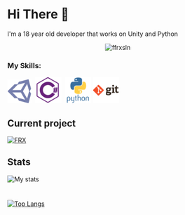 # Hi There 👋
I'm a 18 year old developer that works on Unity and Python
<p align="center"> <img src="https://komarev.com/ghpvc/?username=ffrxsln&label=Profile%20views&color=0e75b6&style=flat" alt="ffrxsln"/> </p>


</p>
<h3 align="left">My Skills:</h3>
<div>
     <img src="https://raw.githubusercontent.com/devicons/devicon/131299f19df6cf357895ac759b2f03fb1e20f397/icons/unity/unity-original-gray.svg" title="Unity" alt="Unity" width="55" height="55"/>&nbsp;
     <img src="https://github.com/devicons/devicon/blob/master/icons/csharp/csharp-line.svg" title="C#" alt="C#" width="60" height="60"/>&nbsp;
     <img src="https://github.com/devicons/devicon/blob/master/icons/python/python-original-wordmark.svg" title="Python" alt="Python" width="60" height="60"/>
     <img src="https://github.com/devicons/devicon/blob/master/icons/git/git-original-wordmark.svg" title="Git" **alt="Git" width="60" height="60"/>
</div>

## Current project
[![FRX](https://github-readme-stats.vercel.app/api/pin/?username=ffrxsln&repo=moralis-ethbalance-python&bg_color=141321&text_color=fff)](https://github.com/ffrxsln/moralis-ethbalance-python)

## Stats
![My stats](https://github-readme-stats.vercel.app/api?username=ffrxsln&show_icons=true&theme=radical)
#
[![Top Langs](https://github-readme-stats.vercel.app/api/top-langs/?username=ffrxsln&bg_color=141321&text_color=fff&langs_count=3)](https://github.com/ffrxsln)
